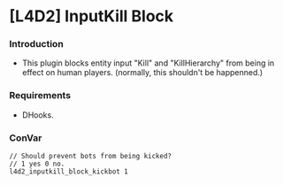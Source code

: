 # [L4D2] InputKill Block

### Introduction

- This plugin blocks entity input "Kill" and "KillHierarchy" from being in effect on human players. (normally, this shouldn't be happenned.)

### Requirements

- DHooks.

### ConVar

```
// Should prevent bots from being kicked?
// 1 yes 0 no.
l4d2_inputkill_block_kickbot 1
```